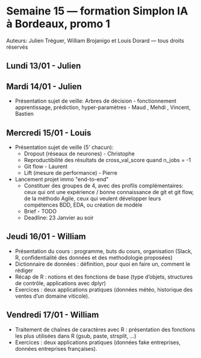 # Semaine 15 — formation Simplon IA à Bordeaux, promo 1

Auteurs: Julien Tréguer, William Brojanigo et Louis Dorard — tous droits réservés

## Lundi 13/01 - Julien

## Mardi 14/01 - Julien

* Présentation sujet de veille: Arbres de décision - fonctionnement apprentissage, prédiction, hyper-paramètres - Maud , Mehdi , Vincent, Bastien

## Mercredi 15/01 - Louis

* Présentation sujet de veille (5' chacun): 
  * Dropout (réseaux de neurones) - Christophe
  * Reproductibilité des résultats de cross_val_score quand n_jobs = -1
  * Git flow - Laurent
  * Lift (mesure de performance) - Pierre
* Lancement projet immo "end-to-end"
  * Constituer des groupes de 4, avec des profils complémentaires: ceux qui ont une expérience / bonne connaissance de git et git flow, de la méthodo Agile, ceux qui veulent développer leurs compétences BDD, EDA, ou création de modèle
  * Brief - TODO
  * Deadline: 23 Janvier au soir

## Jeudi 16/01 - William

* Présentation du cours : programme, buts du cours, organisation (Slack, R, confidentialité des données et des methodologie proposées)
* Dictionnaire de données : définition, pour quoi en faire un, comment le rédiger
* Récap de R : notions et des fonctions de base (type d’objets, structures de contrôle, applications avec dplyr)
* Exercices : deux applications pratiques (données météo, historique des ventes d’un domaine viticole).

## Vendredi 17/01 - William

* Traitement de chaînes de caractères avec R : présentation des fonctions les plus utilisées dans R (gsub, paste, strsplit, ...)
* Exercices : deux applications pratiques (données fake entreprises, données entreprises françaises).
